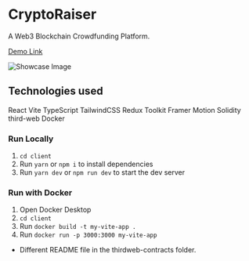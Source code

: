 # CryptoRaiser
 A Web3 Blockchain Crowdfunding Platform.

 [Demo Link]()
 
 ![Showcase Image]()

## Technologies used
React
Vite
TypeScript
TailwindCSS
Redux Toolkit
Framer Motion
Solidity
third-web
Docker

### Run Locally
1. `cd client`
2. Run `yarn` or `npm i` to install dependencies
3. Run `yarn dev` or `npm run dev` to start the dev server

### Run with Docker
1. Open Docker Desktop
2. `cd client`
3. Run `docker build -t my-vite-app .`
4. Run `docker run -p 3000:3000 my-vite-app`

* Different README file in the thirdweb-contracts folder.